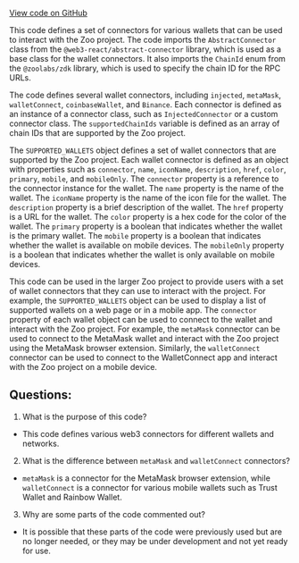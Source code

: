 [View code on GitHub](zoo-labs/zoo/blob/master/core/src/config/wallets.ts)

This code defines a set of connectors for various wallets that can be used to interact with the Zoo project. The code imports the `AbstractConnector` class from the `@web3-react/abstract-connector` library, which is used as a base class for the wallet connectors. It also imports the `ChainId` enum from the `@zoolabs/zdk` library, which is used to specify the chain ID for the RPC URLs.

The code defines several wallet connectors, including `injected`, `metaMask`, `walletConnect`, `coinbaseWallet`, and `Binance`. Each connector is defined as an instance of a connector class, such as `InjectedConnector` or a custom connector class. The `supportedChainIds` variable is defined as an array of chain IDs that are supported by the Zoo project.

The `SUPPORTED_WALLETS` object defines a set of wallet connectors that are supported by the Zoo project. Each wallet connector is defined as an object with properties such as `connector`, `name`, `iconName`, `description`, `href`, `color`, `primary`, `mobile`, and `mobileOnly`. The `connector` property is a reference to the connector instance for the wallet. The `name` property is the name of the wallet. The `iconName` property is the name of the icon file for the wallet. The `description` property is a brief description of the wallet. The `href` property is a URL for the wallet. The `color` property is a hex code for the color of the wallet. The `primary` property is a boolean that indicates whether the wallet is the primary wallet. The `mobile` property is a boolean that indicates whether the wallet is available on mobile devices. The `mobileOnly` property is a boolean that indicates whether the wallet is only available on mobile devices.

This code can be used in the larger Zoo project to provide users with a set of wallet connectors that they can use to interact with the project. For example, the `SUPPORTED_WALLETS` object can be used to display a list of supported wallets on a web page or in a mobile app. The `connector` property of each wallet object can be used to connect to the wallet and interact with the Zoo project. For example, the `metaMask` connector can be used to connect to the MetaMask wallet and interact with the Zoo project using the MetaMask browser extension. Similarly, the `walletConnect` connector can be used to connect to the WalletConnect app and interact with the Zoo project on a mobile device.
## Questions: 
 1. What is the purpose of this code?
- This code defines various web3 connectors for different wallets and networks.

2. What is the difference between `metaMask` and `walletConnect` connectors?
- `metaMask` is a connector for the MetaMask browser extension, while `walletConnect` is a connector for various mobile wallets such as Trust Wallet and Rainbow Wallet.

3. Why are some parts of the code commented out?
- It is possible that these parts of the code were previously used but are no longer needed, or they may be under development and not yet ready for use.